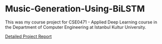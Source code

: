 # Music-Generation-Using-BiLSTM

This was my course project for CSE0471 - Applied Deep Learning course in the Department of Computer Engineering at Istanbul Kultur University.

<a href="https://github.com/H00wb/Music-Generation-Using-BiLSTM/blob/main/Reports/MUSIC_GENERATION_IN_DEEP_LEARNING-GITHUB.pdf">Detailed Project Report</a>
